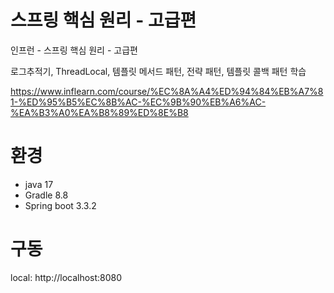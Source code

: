 # 스프링 핵심 원리 - 고급편

인프런 - 스프링 핵심 원리 - 고급편

로그추적기, ThreadLocal, 템플릿 메서드 패턴, 전략 패턴, 템플릿 콜백 패턴 학습

https://www.inflearn.com/course/%EC%8A%A4%ED%94%84%EB%A7%81-%ED%95%B5%EC%8B%AC-%EC%9B%90%EB%A6%AC-%EA%B3%A0%EA%B8%89%ED%8E%B8

# 환경
- java 17
- Gradle 8.8
- Spring boot 3.3.2

# 구동
local: http://localhost:8080